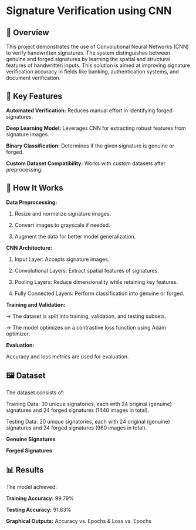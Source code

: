 # Signature Verification using CNN

## 📜 **Overview**

This project demonstrates the use of Convolutional Neural Networks (CNN) to verify handwritten signatures. The system distinguishes between genuine and forged signatures by learning the spatial and structural features of handwritten inputs. This solution is aimed at improving signature verification accuracy in fields like banking, authentication systems, and document verification.

## 🧠 **Key Features**

**Automated Verification:** Reduces manual effort in identifying forged signatures.

**Deep Learning Model:** Leverages CNN for extracting robust features from signature images.

**Binary Classification:** Determines if the given signature is genuine or forged.

**Custom Dataset Compatibility:** Works with custom datasets after preprocessing.

## 🚀 **How It Works**

**Data Preprocessing:**

1. Resize and normalize signature images.

2. Convert images to grayscale if needed.

3. Augment the data for better model generalization.

**CNN Architecture:**

1. Input Layer: Accepts signature images.

2. Convolutional Layers: Extract spatial features of signatures.

3. Pooling Layers: Reduce dimensionality while retaining key features.

4. Fully Connected Layers: Perform classification into genuine or forged.

**Training and Validation:**

-> The dataset is split into training, validation, and testing subsets.

-> The model optimizes on a contrastive loss function using Adam optimizer.

**Evaluation:**

Accuracy and loss metrics are used for evaluation.

## 🖼️ **Dataset**
The dataset consists of:

Training Data: 30 unique signatories, each with 24 original (genuine) signatures and 24 forged signatures (1440 images in total).

Testing Data: 20 unique signatories, each with 24 original (genuine) signatures and 24 forged signatures (960 images in total).

**Genuine Signatures**

**Forged Signatures**

## 📊 **Results**

The model achieved:

**Training Accuracy:** 99.79%

**Testing Accuracy:** 91.83%

**Graphical Outputs:** Accuracy vs. Epochs & Loss vs. Epochs


